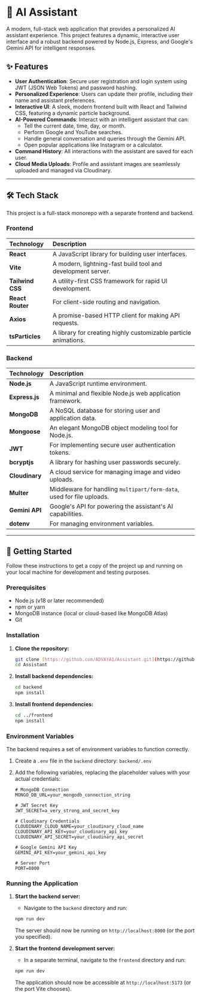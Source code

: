 # 🤖 AI Assistant

A modern, full-stack web application that provides a personalized AI assistant experience. This project features a dynamic, interactive user interface and a robust backend powered by Node.js, Express, and Google's Gemini API for intelligent responses.



## ✨ Features

* **User Authentication**: Secure user registration and login system using JWT (JSON Web Tokens) and password hashing.
* **Personalized Experience**: Users can update their profile, including their name and assistant preferences.
* **Interactive UI**: A sleek, modern frontend built with React and Tailwind CSS, featuring a dynamic particle background.
* **AI-Powered Commands**: Interact with an intelligent assistant that can:
    * Tell the current date, time, day, or month.
    * Perform Google and YouTube searches.
    * Handle general conversation and queries through the Gemini API.
    * Open popular applications like Instagram or a calculator.
* **Command History**: All interactions with the assistant are saved for each user.
* **Cloud Media Uploads**: Profile and assistant images are seamlessly uploaded and managed via Cloudinary.

---

## 🛠️ Tech Stack

This project is a full-stack monorepo with a separate frontend and backend.

### Frontend

| Technology     | Description                                               |
| :------------- | :-------------------------------------------------------- |
| **React** | A JavaScript library for building user interfaces.        |
| **Vite** | A modern, lightning-fast build tool and development server. |
| **Tailwind CSS**| A utility-first CSS framework for rapid UI development.   |
| **React Router**| For client-side routing and navigation.                   |
| **Axios** | A promise-based HTTP client for making API requests.      |
| **tsParticles**| A library for creating highly customizable particle animations. |

### Backend

| Technology      | Description                                                    |
| :-------------- | :------------------------------------------------------------- |
| **Node.js** | A JavaScript runtime environment.                              |
| **Express.js** | A minimal and flexible Node.js web application framework.      |
| **MongoDB** | A NoSQL database for storing user and application data.        |
| **Mongoose** | An elegant MongoDB object modeling tool for Node.js.           |
| **JWT** | For implementing secure user authentication tokens.            |
| **bcryptjs** | A library for hashing user passwords securely.                 |
| **Cloudinary** | A cloud service for managing image and video uploads.          |
| **Multer** | Middleware for handling `multipart/form-data`, used for file uploads. |
| **Gemini API** | Google's API for powering the assistant's AI capabilities.     |
| **dotenv** | For managing environment variables.                            |

---

## 🚀 Getting Started

Follow these instructions to get a copy of the project up and running on your local machine for development and testing purposes.

### Prerequisites

* Node.js (v18 or later recommended)
* npm or yarn
* MongoDB instance (local or cloud-based like MongoDB Atlas)
* Git

### Installation

1.  **Clone the repository:**
    ```sh
    git clone [https://github.com/ADVAYA1/Assistant.git](https://github.com/ADVAYA1/Assistant.git)
    cd Assistant
    ```

2.  **Install backend dependencies:**
    ```sh
    cd backend
    npm install
    ```

3.  **Install frontend dependencies:**
    ```sh
    cd ../frontend
    npm install
    ```

### Environment Variables

The backend requires a set of environment variables to function correctly.

1.  Create a `.env` file in the `backend` directory: `backend/.env`
2.  Add the following variables, replacing the placeholder values with your actual credentials:

    ```env
    # MongoDB Connection
    MONGO_DB_URL=your_mongodb_connection_string

    # JWT Secret Key
    JWT_SECRET=a_very_strong_and_secret_key

    # Cloudinary Credentials
    CLOUDINARY_CLOUD_NAME=your_cloudinary_cloud_name
    CLOUDINARY_API_KEY=your_cloudinary_api_key
    CLOUDINARY_API_SECRET=your_cloudinary_api_secret

    # Google Gemini API Key
    GEMINI_API_KEY=your_gemini_api_key

    # Server Port
    PORT=8000
    ```

### Running the Application

1.  **Start the backend server:**
    * Navigate to the `backend` directory and run:
    ```sh
    npm run dev
    ```
    The server should now be running on `http://localhost:8000` (or the port you specified).

2.  **Start the frontend development server:**
    * In a separate terminal, navigate to the `frontend` directory and run:
    ```sh
    npm run dev
    ```
    The application should now be accessible at `http://localhost:5173` (or the port Vite chooses).
